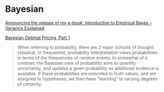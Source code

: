 # Bayesian

[Announcing the release of my e-book: Introduction to Empirical Bayes – Variance Explained](http://varianceexplained.org/r/empirical-bayes-book/)

[Bayesian Optimal Pricing, Part 1](https://cscherrer.github.io/post/max-profit/)

> When referring to probability, there are 2 major schools of thought: classical, or frequentist, probability interpretation views probabilities in terms of the frequencies of random events. In somewhat of a contrast, the Bayesian view of probability aims to quantify uncertainty, and updates a given probability as additional evidence is available. If these probabilities are extended to truth values, and are assigned to hypotheses, we then have "learning" to varying degrees of certainty.

